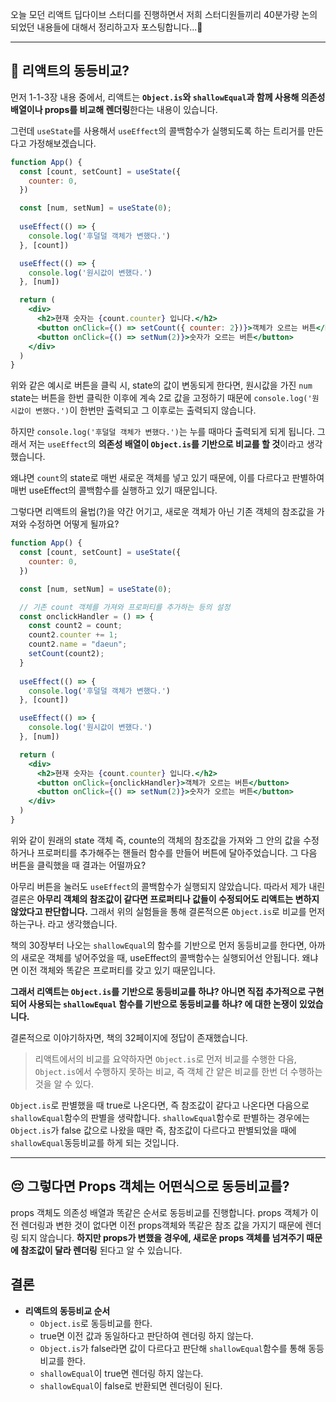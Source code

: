 
오늘 모던 리액트 딥다이브 스터디를 진행하면서 저희 스터디원들끼리 40분가량 논의되었던 내용들에 대해서 정리하고자 포스팅합니다...🧐

---

## 🥲 리액트의 동등비교?

먼저 1-1-3장 내용 중에서, 리액트는 **`Object.is`와 `shallowEqual`과 함께 사용해 의존성 배열이나 props를 비교해 렌더링**한다는 내용이 있습니다.

그런데 `useState`를 사용해서 `useEffect`의 콜백함수가 실행되도록 하는 트리거를 만든다고 가정해보겠습니다.

```jsx
function App() {
  const [count, setCount] = useState({
    counter: 0,
  })

  const [num, setNum] = useState(0);
  
  useEffect(() => {
    console.log('후덜덜 객체가 변했다.')
  }, [count])

  useEffect(() => {
    console.log('원시값이 변했다.')
  }, [num])

  return (
    <div>
      <h2>현재 숫자는 {count.counter} 입니다.</h2>
      <button onClick={() => setCount({ counter: 2})}>객체가 오르는 버튼</button>
      <button onClick={() => setNum(2)}>숫자가 오르는 버튼</button>
    </div>
  )
}
```
위와 같은 예시로 버튼을 클릭 시, state의 값이 변동되게 한다면, 원시값을 가진 `num` state는 버튼을 한번 클릭한 이후에 계속 2로 값을 고정하기 때문에 `console.log('원시값이 변했다.')`이 한번만 출력되고 그 이후로는 출력되지 않습니다.

하지만 `console.log('후덜덜 객체가 변했다.')`는 누를 때마다 출력되게 되게 됩니다. 그래서 저는 `useEffect`의 **의존성 배열이 `Object.is`를 기반으로 비교를 할 것**이라고 생각했습니다.

왜냐면 `count`의 state로 매번 새로운 객체를 넣고 있기 때문에, 이를 다르다고 판별하여 매번 useEffect의 콜백함수를 실행하고 있기 때문입니다. 

그렇다면 리액트의 율법(?)을 약간 어기고, 새로운 객체가 아닌 기존 객체의 참조값을 가져와 수정하면 어떻게 될까요?

```jsx
function App() {
  const [count, setCount] = useState({
    counter: 0,
  })

  const [num, setNum] = useState(0);

  // 기존 count 객체를 가져와 프로퍼티를 추가하는 등의 설정
  const onclickHandler = () => {
    const count2 = count;
    count2.counter += 1;
    count2.name = "daeun";
    setCount(count2);
  }
  
  useEffect(() => {
    console.log('후덜덜 객체가 변했다.')
  }, [count])

  useEffect(() => {
    console.log('원시값이 변했다.')
  }, [num])

  return (
    <div>
      <h2>현재 숫자는 {count.counter} 입니다.</h2>
      <button onClick={onclickHandler}>객체가 오르는 버튼</button>
      <button onClick={() => setNum(2)}>숫자가 오르는 버튼</button>
    </div>
  )
}
```
위와 같이 원래의 state 객체 즉, counte의 객체의 참조값을 가져와 그 안의 값을 수정하거나 프로퍼티를 추가해주는 핸들러 함수를 만들어 버튼에 달아주었습니다. 그 다음 버튼을 클릭했을 때 결과는 어떨까요?

아무리 버튼을 눌러도 `useEffect`의 콜백함수가 실행되지 않았습니다.
따라서 제가 내린 결론은 **아무리 객체의 참조값이 같다면 프로퍼티나 값들이 수정되어도 리액트는 변하지 않았다고 판단합니다.**
그래서 위의 실험들을 통해 결론적으론 `Object.is`로 비교를 먼저 하는구나. 라고 생각했습니다.

책의 30장부터 나오는 `shallowEqual`의 함수를 기반으로 먼저 동등비교를 한다면, 아까의 새로운 객체를 넣어주었을 때, useEffect의 콜백함수는 실행되어선 안됩니다. 왜냐면 이전 객체와 똑같은 프로퍼티를 갖고 있기 때문입니다.
<br/>

**그래서 리액트는 `Object.is`를 기반으로 동등비교를 하냐? 아니면 직접 추가적으로 구현되어 사용되는 `shallowEqual` 함수를 기반으로 동등비교를 하냐? 에 대한 논쟁이 있었습니다.**

결론적으로 이야기하자면, 책의 32페이지에 정답이 존재했습니다.
> 리액트에서의 비교를 요약하자면 `Object.is`로 먼저 비교를 수행한 다음, `Object.is`에서 수행하지 못하는 비교, 즉 객체 간 얕은 비교를 한번 더 수행하는 것을 알 수 있다.

`Object.is`로 판별했을 때 true로 나온다면, 즉 참조값이 같다고 나온다면 다음으로 `shallowEqual`함수의 판별을 생략합니다.
`shallowEqual`함수로 판별하는 경우에는 `Object.is`가 false 값으로 나왔을 때만 즉, 참조값이 다르다고 판별되었을 때에 `shallowEqual`동등비교를 하게 되는 것입니다.

---

## 😔 그렇다면 Props 객체는 어떤식으로 동등비교를?
props 객체도 의존성 배열과 똑같은 순서로 동등비교를 진행합니다. props 객체가 이전 렌더링과 변한 것이 없다면 이전 props객체와 똑같은 참조 값을 가지기 때문에 렌더링 되지 않습니다. **하지만 props가 변했을 경우에, 새로운 props 객체를 넘겨주기 때문에 참조값이 달라 렌더링** 된다고 알 수 있습니다.


## 결론 

- **리액트의 동등비교 순서**
  - `Object.is`로 동등비교를 한다.
  - true면 이전 값과 동일하다고 판단하여 렌더링 하지 않는다.
  - `Object.is`가 false라면 값이 다르다고 판단해 `shallowEqual`함수를 통해 동등비교를 한다.
  - `shallowEqual`이 true면 렌더링 하지 않는다.
  - `shallowEqual`이 false로 반환되면 렌더링이 된다.